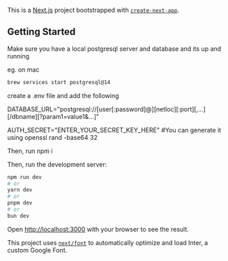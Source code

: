 This is a [Next.js](https://nextjs.org/) project bootstrapped with [`create-next-app`](https://github.com/vercel/next.js/tree/canary/packages/create-next-app).

## Getting Started
Make sure you have a local postgresql server and database and its up and running

eg. on mac
```bash
brew services start postgresql@14 
```

create a .env file and add the following 

DATABASE_URL="postgresql://[user[:password]@][netloc][:port][,...][/dbname][?param1=value1&...]"

AUTH_SECRET="ENTER_YOUR_SECRET_KEY_HERE" #You can generate it using openssl rand -base64 32

Then, run npm i

Then, run the development server:

```bash
npm run dev
# or
yarn dev
# or
pnpm dev
# or
bun dev
```

Open [http://localhost:3000](http://localhost:3000) with your browser to see the result.

This project uses [`next/font`](https://nextjs.org/docs/basic-features/font-optimization) to automatically optimize and load Inter, a custom Google Font.
